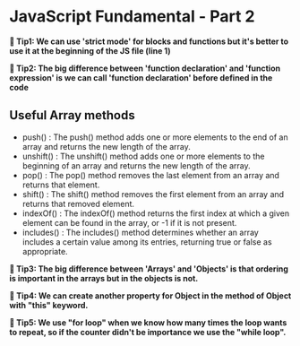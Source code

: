 # JavaScript Fundamental - Part 2

**📝 Tip1: We can use 'strict mode' for blocks and functions but it's better to use it at the beginning of the JS file (line 1)**

**📝 Tip2: The big difference between 'function declaration' and 'function expression' is we can call 'function declaration' before defined in the code**

## Useful Array methods
- push() : The push() method adds one or more elements to the end of an array and returns the new length of the array.
- unshift() : The unshift() method adds one or more elements to the beginning of an array and returns the new length of the array.
- pop() : The pop() method removes the last element from an array and returns that element. 
- shift() : The shift() method removes the first element from an array and returns that removed element.
- indexOf() : The indexOf() method returns the first index at which a given element can be found in the array, or -1 if it is not present.
- includes() : The includes() method determines whether an array includes a certain value among its entries, returning true or false as appropriate.

**📝 Tip3: The big difference between 'Arrays' and 'Objects' is that ordering is important in the arrays but in the objects is not.**

**📝 Tip4: We can create another property for Object in the method of Object with "this" keyword.**

**📝 Tip5: We use "for loop" when we know how many times the loop wants to repeat, so if the counter didn't be importance we use the "while loop".**